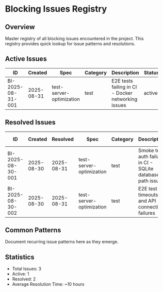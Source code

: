# Blocking Issues Registry

## Overview
Master registry of all blocking issues encountered in the project. This registry provides quick lookup for issue patterns and resolutions.

## Active Issues
| ID | Created | Spec | Category | Description | Status |
|---|---|---|---|---|---|
| BI-2025-08-31-001 | 2025-08-31 | test-server-optimization | test | E2E tests failing in CI - Docker networking issues | active |

## Resolved Issues
| ID | Created | Resolved | Spec | Category | Description | Resolution Summary |
|---|---|---|---|---|---|---|
| BI-2025-08-30-001 | 2025-08-30 | 2025-08-31 | test-server-optimization | test | Smoke test auth failure in CI - SQLite database path issues | Fixed TestDatabaseFactory to use current directory in CI, added 0.0.0.0 binding for Docker |
| BI-2025-08-30-002 | 2025-08-30 | 2025-08-31 | test-server-optimization | test | E2E test timeouts and API connection failures | Fixed manual cleanup timeout, hardcoded URLs, and Docker networking issues |

## Common Patterns
Document recurring issue patterns here as they emerge.

## Statistics
- Total Issues: 3
- Active: 1
- Resolved: 2
- Average Resolution Time: ~10 hours